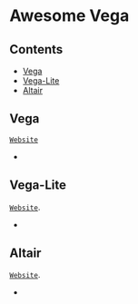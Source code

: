 # Awesome Vega

## Contents

- [Vega](#vega)
- [Vega-Lite](#vega-lite)
- [Altair](#altair)

## Vega

[`Website`](https://vega.github.io/vega/)

-

## Vega-Lite

[`Website`](https://vega.github.io/vega-lite/).

-

## Altair

[`Website`](https://altair-viz.github.io/).

-
